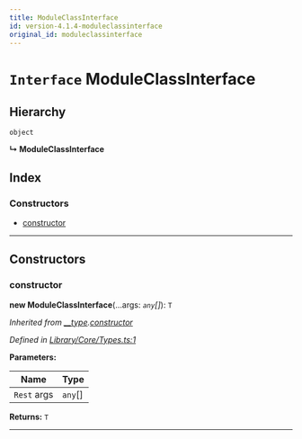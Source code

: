 ```yaml
---
title: ModuleClassInterface
id: version-4.1.4-moduleclassinterface
original_id: moduleclassinterface
---
```


# `Interface` ModuleClassInterface

## Hierarchy

 `object`

**↳ ModuleClassInterface**

## Index

### Constructors

* [constructor](moduleclassinterface#constructor)

---

## Constructors

<a id="constructor"></a>

###  constructor

**new ModuleClassInterface**(...args: *`any`[]*): `T`

*Inherited from [__type](../modules/types#instantiable.__type).[constructor](../modules/types#instantiable.__type.constructor)*

*Defined in [Library/Core/Types.ts:1](https://github.com/SpoonX/stix/blob/14007e3/src/Library/Core/Types.ts#L1)*

**Parameters:**

| Name | Type |
| ------ | ------ |
| `Rest` args | `any`[] |

**Returns:** `T`

___

